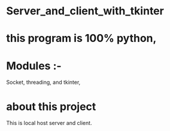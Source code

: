 # Server_and_client_with_tkinter
# this program is 100% python, 
# Modules :- 
Socket, threading, and tkinter, 
# about this project
This is local host server and client.

